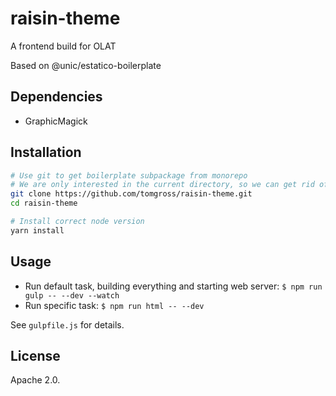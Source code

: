 # raisin-theme
A frontend build for OLAT

Based on  @unic/estatico-boilerplate

## Dependencies

 - GraphicMagick

## Installation

```bash
# Use git to get boilerplate subpackage from monorepo
# We are only interested in the current directory, so we can get rid of everthing else via `git filter-branch`
git clone https://github.com/tomgross/raisin-theme.git
cd raisin-theme

# Install correct node version
yarn install

```

## Usage

- Run default task, building everything and starting web server: `$ npm run gulp -- --dev --watch`
- Run specific task: `$ npm run html -- --dev`

See `gulpfile.js` for details.

## License

Apache 2.0.
